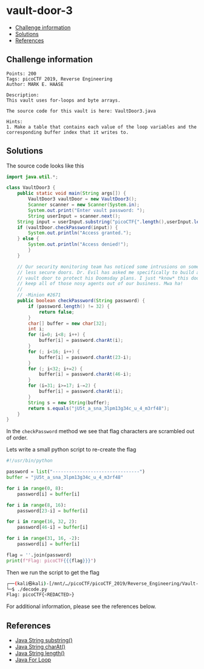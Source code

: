 # vault-door-3

- [Challenge information](#challenge-information)
- [Solutions](#solutions)
- [References](#references)

## Challenge information
```
Points: 200
Tags: picoCTF 2019, Reverse Engineering
Author: MARK E. HAASE

Description:
This vault uses for-loops and byte arrays. 

The source code for this vault is here: VaultDoor3.java

Hints:
1. Make a table that contains each value of the loop variables and the corresponding buffer index that it writes to.
```

## Solutions

The source code looks like this
```java
import java.util.*;

class VaultDoor3 {
    public static void main(String args[]) {
        VaultDoor3 vaultDoor = new VaultDoor3();
        Scanner scanner = new Scanner(System.in);
        System.out.print("Enter vault password: ");
        String userInput = scanner.next();
	String input = userInput.substring("picoCTF{".length(),userInput.length()-1);
	if (vaultDoor.checkPassword(input)) {
	    System.out.println("Access granted.");
	} else {
	    System.out.println("Access denied!");
        }
    }

    // Our security monitoring team has noticed some intrusions on some of the
    // less secure doors. Dr. Evil has asked me specifically to build a stronger
    // vault door to protect his Doomsday plans. I just *know* this door will
    // keep all of those nosy agents out of our business. Mwa ha!
    //
    // -Minion #2671
    public boolean checkPassword(String password) {
        if (password.length() != 32) {
            return false;
        }
        char[] buffer = new char[32];
        int i;
        for (i=0; i<8; i++) {
            buffer[i] = password.charAt(i);
        }
        for (; i<16; i++) {
            buffer[i] = password.charAt(23-i);
        }
        for (; i<32; i+=2) {
            buffer[i] = password.charAt(46-i);
        }
        for (i=31; i>=17; i-=2) {
            buffer[i] = password.charAt(i);
        }
        String s = new String(buffer);
        return s.equals("jU5t_a_sna_3lpm13g34c_u_4_m3rf48");
    }
}
```

In the `checkPassword` method we see that flag characters are scrambled out of order.

Lets write a small python script to re-create the flag
```python
#!/usr/bin/python

password = list("--------------------------------")
buffer = "jU5t_a_sna_3lpm13g34c_u_4_m3rf48"

for i in range(0, 8):
    password[i] = buffer[i]

for i in range(8, 16):
    password[23-i] = buffer[i]

for i in range(16, 32, 2):
    password[46-i] = buffer[i]

for i in range(31, 16, -2):
    password[i] = buffer[i]

flag = ''.join(password)
print(f"Flag: picoCTF{{{flag}}}")
```

Then we run the script to get the flag
```bash
┌──(kali㉿kali)-[/mnt/…/picoCTF/picoCTF_2019/Reverse_Engineering/Vault-door-3]
└─$ ./decode.py
Flag: picoCTF{<REDACTED>}
```

For additional information, please see the references below.

## References

- [Java String substring()](https://www.javatpoint.com/java-string-substring)
- [Java String charAt()](https://www.javatpoint.com/java-string-charat)
- [Java String length()](https://www.javatpoint.com/java-string-length)
- [Java For Loop](https://www.javatpoint.com/java-for-loop)
